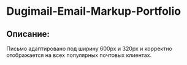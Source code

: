 # Dugimail-Email-Markup-Portfolio

## Описание:
Письмо адаптировано под ширину 600px и 320px и корректно отображается на всех популярных почтовых клиентах.
